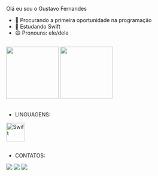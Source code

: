 Olá eu sou o Gustavo Fernandes


- 🔭 Procurando a primeira oportunidade na programação
- 🌱 Estudando Swift 
- 😄 Pronouns: ele/dele

##

<div>
  <a href-"https://github.com/GustavoFernandesBatista">
    <img height="140cm" src="https://github-readme-stats.vercel.app/api?username=GustavoFernandesBatista&show_icons=true&theme=dark&include_all_commits=true&count_private=true"/>
    <img height="140cm" src="https://github-readme-stats.vercel.app/api/top-langs/?username=GustavoFernandesBatista&layout=compact&langs_count=16&theme=dark"/>
    </div>
  
  ##
  - LINGUAGENS:
   
 <div>  
   <img align="center" alt="Swift" height="50" width="50" img src="https://cdn.jsdelivr.net/gh/devicons/devicon/icons/swift/swift-original.svg" />
         
 
  </div>

 ##
   - CONTATOS:
  
  <div>
 <a href = "gustavofernandba@gmail.com"><img src="https://img.shields.io/badge/Gmail-D14836?style=for-the-badge&logo=gmail&logoColor=white"                  target="_blank"></a>
 <a href = "https://www.instagram.com/guufernandes" target="_blank"><img src="https://img.shields.io/badge/Instagram-E4405F?style=for-the-b                adge&logo=instagram&logoColor=white" target="_blank"></a>
 <a href = "https://www.linkedin.com/in/gustavo-fernandes-49b495234/" target="_blank"><img src="https://img.shields.io/badge/LinkedIn-0077B5?                style=for-the-badge&logo=linkedin&logoColor=white" target="_blank"></a>
  </div>
    
  




           



